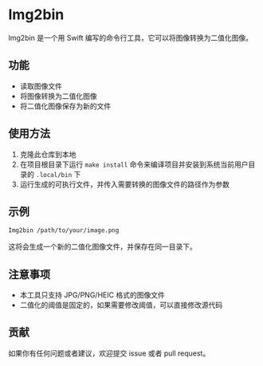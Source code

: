 # Img2bin

Img2bin 是一个用 Swift 编写的命令行工具，它可以将图像转换为二值化图像。

## 功能

- 读取图像文件
- 将图像转换为二值化图像
- 将二值化图像保存为新的文件

## 使用方法

1. 克隆此仓库到本地
2. 在项目根目录下运行 `make install` 命令来编译项目并安装到系统当前用户目录的 `.local/bin` 下
3. 运行生成的可执行文件，并传入需要转换的图像文件的路径作为参数

## 示例

```bash
Img2bin /path/to/your/image.png
```

这将会生成一个新的二值化图像文件，并保存在同一目录下。

## 注意事项

- 本工具只支持 JPG/PNG/HEIC 格式的图像文件
- 二值化的阈值是固定的，如果需要修改阈值，可以直接修改源代码

## 贡献

如果你有任何问题或者建议，欢迎提交 issue 或者 pull request。